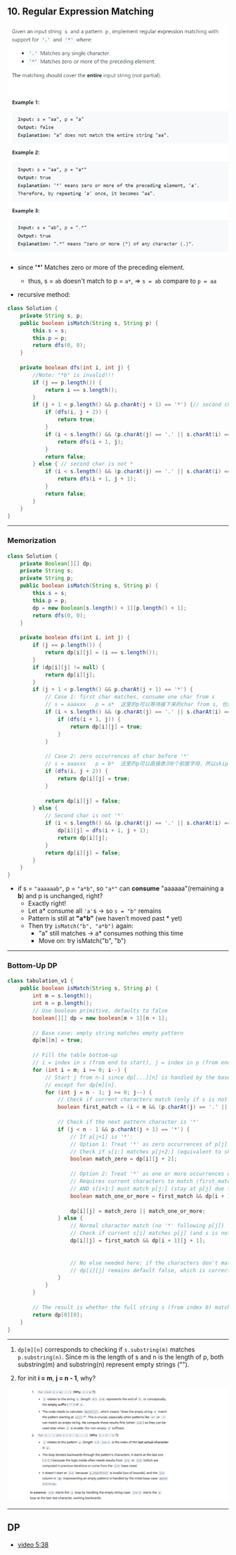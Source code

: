 ## 10. Regular Expression Matching
![](img/2022-11-08-21-55-18.png)


- since **'*'** Matches zero or more of the preceding element.
    - thus, s = `ab` doesn't match to p = `a*`,   =>   `s = ab` compare to `p = aa`


- recursive method:

```java
class Solution {
    private String s, p;
    public boolean isMatch(String s, String p) {
        this.s = s;
        this.p = p;
        return dfs(0, 0);
    }

    private boolean dfs(int i, int j) {
        //Note: "*b" is invalid!!!
        if (j == p.length()) {
            return i == s.length();
        }
        if (j + 1 < p.length() && p.charAt(j + 1) == '*') {// second char is *
            if (dfs(i, j + 2)) {
                return true;
            }
            if (i < s.length() && (p.charAt(j) == '.' || s.charAt(i) == p.charAt(j))) {
                return dfs(i + 1, j);
            }
            return false;
        } else { // second char is not *
            if (i < s.length() && (p.charAt(j) == '.' || s.charAt(i) == p.charAt(j))) {
                return dfs(i + 1, j + 1);
            }
            return false;
        }
    }
}
```
---

### Memorization

```java
class Solution {
    private Boolean[][] dp;
    private String s;
    private String p;
    public boolean isMatch(String s, String p) {
        this.s = s;
        this.p = p;
        dp = new Boolean[s.length() + 1][p.length() + 1];
        return dfs(0, 0);
    }

    private boolean dfs(int i, int j) {
        if (j == p.length()) {
            return dp[i][j] = (i == s.length());
        }
        if (dp[i][j] != null) {
            return dp[i][j];
        }
        if (j + 1 < p.length() && p.charAt(j + 1) == '*') {
            // Case 1: first char matches, consume one char from s
            // s = aaaxxx   p = a*  这里的p可以等待接下来的char from s, 也就是可以把状态传递给 next dfs
            if (i < s.length() && (p.charAt(j) == '.' || s.charAt(i) == p.charAt(j))) {
                if (dfs(i + 1, j)) {
                    return dp[i][j] = true;
                }
            }

            // Case 2: zero occurrences of char before '*'
            // s = aaaxxx   p = b*  这里的p可以直接表示0个前面字母，所以skip 2 个 chars
            if (dfs(i, j + 2)) {
                return dp[i][j] = true;
            }

            return dp[i][j] = false;
        } else {
            // Second char is not '*'
            if (i < s.length() && (p.charAt(j) == '.' || s.charAt(i) == p.charAt(j))) {
                dp[i][j] = dfs(i + 1, j + 1);
                return dp[i][j];
            }
            return dp[i][j] = false;
        }
    }
}
```


-  if s = `"aaaaaab"`, p = `"a*b"`, so `"a*"` can **consume** "aaaaaa"(remaining a **b**) and p is unchanged, right?
   -  Exactly right!
   -  Let a* consume all `'a'`s → so `s = "b"` remains
   -  Pattern is still at **"a*b"** (we haven’t moved past * yet)
   -  Then try `isMatch("b", "a*b")` again:
      -  "a" still matches → a* consumes nothing this time
      -  Move on: try isMatch("b", "b")
---

### Bottom-Up DP

```java
class tabulation_v1 {
    public boolean isMatch(String s, String p) {
        int m = s.length();
        int n = p.length();
        // Use boolean primitive, defaults to false
        boolean[][] dp = new boolean[m + 1][n + 1];

        // Base case: empty string matches empty pattern
        dp[m][n] = true;

        // Fill the table bottom-up
        // i = index in s (from end to start), j = index in p (from end to start)
        for (int i = m; i >= 0; i--) {
            // Start j from n-1 since dp[...][n] is handled by the base case or implicitly false,
            // except for dp[m][n].
            for (int j = n - 1; j >= 0; j--) {
                // Check if current characters match (only if s is not exhausted(耗尽) at index i)
                boolean first_match = (i < m && (p.charAt(j) == '.' || s.charAt(i) == p.charAt(j)));

                // Check if the next pattern character is '*'
                if (j < n - 1 && p.charAt(j + 1) == '*') {
                    // If p[j+1] is '*':
                    // Option 1: Treat '*' as zero occurrences of p[j].
                    // Check if s[i:] matches p[j+2:] (equivalent to skipping p[j] and '*')
                    boolean match_zero = dp[i][j + 2];

                    // Option 2: Treat '*' as one or more occurrences of p[j].
                    // Requires current characters to match (first_match)
                    // AND s[i+1:] must match p[j:] (stay at p[j] due to '*')
                    boolean match_one_or_more = first_match && dp[i + 1][j];

                    dp[i][j] = match_zero || match_one_or_more;
                } else {
                    // Normal character match (no '*' following p[j])
                    // Check if current s[i] matches p[j] (and s is not exhausted)
                    dp[i][j] = first_match && dp[i + 1][j + 1];


                    // No else needed here: if the characters don't match,
                    // dp[i][j] remains default false, which is correct.
                }
            }
        }

        // The result is whether the full string s (from index 0) matches the full pattern p (from index 0)
        return dp[0][0];
    }
}
```
---

1. `dp[m][n]` corresponds to checking if `s.substring(m)` matches `p.substring(n)`. Since m is the length of s and n is the length of p, both 
   substring(m) and substring(n) represent empty strings ("").

2. for init **i = m**, **j = n - 1**, why?

![](img/2025-04-25-14-53-05.png)




---
## DP

- [video 5:38](https://www.youtube.com/watch?v=l3hda49XcDE&t=303s)

